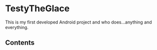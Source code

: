 # TestyTheGlace
This is my first developed Android project and who does...anything and everything.

## Contents

